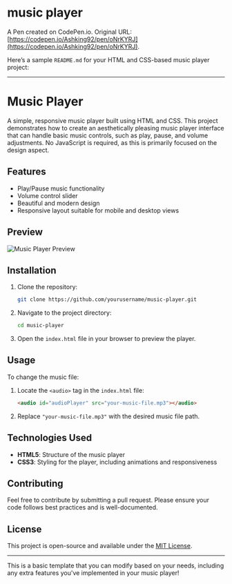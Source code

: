 # music player

A Pen created on CodePen.io. Original URL: [https://codepen.io/Ashking92/pen/oNrKYRJ](https://codepen.io/Ashking92/pen/oNrKYRJ).

Here’s a sample `README.md` for your HTML and CSS-based music player project:

---

# Music Player

A simple, responsive music player built using HTML and CSS. This project demonstrates how to create an aesthetically pleasing music player interface that can handle basic music controls, such as play, pause, and volume adjustments. No JavaScript is required, as this is primarily focused on the design aspect.

## Features

- Play/Pause music functionality
- Volume control slider
- Beautiful and modern design
- Responsive layout suitable for mobile and desktop views

## Preview

![Music Player Preview]([link-to-screenshot-or-demo](https://ibb.co/LkDKwVY))

## Installation

1. Clone the repository:
   ```bash
   git clone https://github.com/yourusername/music-player.git
   ```
   
2. Navigate to the project directory:
   ```bash
   cd music-player
   ```

3. Open the `index.html` file in your browser to preview the player.

## Usage

To change the music file:

1. Locate the `<audio>` tag in the `index.html` file:
   ```html
   <audio id="audioPlayer" src="your-music-file.mp3"></audio>
   ```

2. Replace `"your-music-file.mp3"` with the desired music file path.

## Technologies Used

- **HTML5**: Structure of the music player
- **CSS3**: Styling for the player, including animations and responsiveness

## Contributing

Feel free to contribute by submitting a pull request. Please ensure your code follows best practices and is well-documented.

## License

This project is open-source and available under the [MIT License](LICENSE).

---

This is a basic template that you can modify based on your needs, including any extra features you've implemented in your music player!
